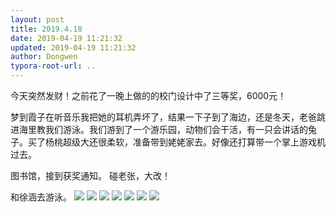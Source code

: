 ```yaml
---
layout: post
title: 2019.4.18
date: 2019-04-19 11:21:32
updated: 2019-04-19 11:21:32
author: Dongwen
typora-root-url: ..
---
```




今天突然发财！之前花了一晚上做的的校门设计中了三等奖，6000元！

梦到霞子在听音乐我把她的耳机弄坏了，结果一下子到了海边，还是冬天，老爸跳进海里教我们游泳。我们游到了一个游乐园，动物们会干活，有一只会讲话的兔子。买了杨桃超级大还很柔软，准备带到姥姥家去。好像还打算带一个掌上游戏机过去。

图书馆，接到获奖通知。
碰老张，大改！

和徐涵去游泳。       ![](/img/in-post/x60083142.jpg)
![](/img/in-post/x60083168.jpg)
![](/img/in-post/x60083178.jpg)
![](/img/in-post/x60083150.jpg)
![](/img/in-post/x60083181.jpg)
![](/img/in-post/x60083199.jpg)
![](/img/in-post/x60083207.jpg)
